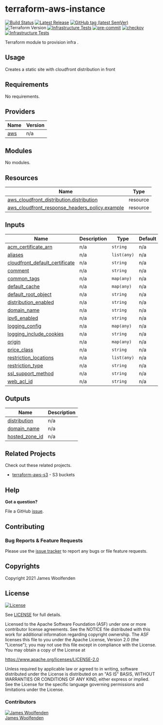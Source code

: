 # terraform-aws-instance

[![Build Status](https://github.com/JamesWoolfenden/terraform-aws-instance/workflows/Verify%20and%20Bump/badge.svg?branch=master)](https://github.com/JamesWoolfenden/terraform-aws-instance)
[![Latest Release](https://img.shields.io/github/release/JamesWoolfenden/terraform-aws-instance.svg)](https://github.com/JamesWoolfenden/terraform-aws-instance/releases/latest)
[![GitHub tag (latest SemVer)](https://img.shields.io/github/tag/JamesWoolfenden/terraform-aws-instance.svg?label=latest)](https://github.com/JamesWoolfenden/terraform-aws-instance/releases/latest)
![Terraform Version](https://img.shields.io/badge/tf-%3E%3D0.14.0-blue.svg)
[![Infrastructure Tests](https://www.bridgecrew.cloud/badges/github/JamesWoolfenden/terraform-aws-instance/cis_aws)](https://www.bridgecrew.cloud/link/badge?vcs=github&fullRepo=JamesWoolfenden%2Fterraform-aws-instance&benchmark=CIS+AWS+V1.2)
[![pre-commit](https://img.shields.io/badge/pre--commit-enabled-brightgreen?logo=pre-commit&logoColor=white)](https://github.com/pre-commit/pre-commit)
[![checkov](https://img.shields.io/badge/checkov-verified-brightgreen)](https://www.checkov.io/)
[![Infrastructure Tests](https://www.bridgecrew.cloud/badges/github/jameswoolfenden/terraform-aws-instance/general)](https://www.bridgecrew.cloud/link/badge?vcs=github&fullRepo=JamesWoolfenden%2Fterraform-aws-instance&benchmark=INFRASTRUCTURE+SECURITY)

Terraform module to provision infra .

## Usage

Creates a static site with cloudfront distribution in front

<!-- BEGINNING OF PRE-COMMIT-TERRAFORM DOCS HOOK -->
## Requirements

No requirements.

## Providers

| Name | Version |
|------|---------|
| <a name="provider_aws"></a> [aws](#provider\_aws) | n/a |

## Modules

No modules.

## Resources

| Name | Type |
|------|------|
| [aws_cloudfront_distribution.distribution](https://registry.terraform.io/providers/hashicorp/aws/latest/docs/resources/cloudfront_distribution) | resource |
| [aws_cloudfront_response_headers_policy.example](https://registry.terraform.io/providers/hashicorp/aws/latest/docs/resources/cloudfront_response_headers_policy) | resource |

## Inputs

| Name | Description | Type | Default | Required |
|------|-------------|------|---------|:--------:|
| <a name="input_acm_certificate_arn"></a> [acm\_certificate\_arn](#input\_acm\_certificate\_arn) | n/a | `string` | n/a | yes |
| <a name="input_aliases"></a> [aliases](#input\_aliases) | n/a | `list(any)` | n/a | yes |
| <a name="input_cloudfront_default_certificate"></a> [cloudfront\_default\_certificate](#input\_cloudfront\_default\_certificate) | n/a | `string` | n/a | yes |
| <a name="input_comment"></a> [comment](#input\_comment) | n/a | `string` | n/a | yes |
| <a name="input_common_tags"></a> [common\_tags](#input\_common\_tags) | n/a | `map(any)` | n/a | yes |
| <a name="input_default_cache"></a> [default\_cache](#input\_default\_cache) | n/a | `map(any)` | n/a | yes |
| <a name="input_default_root_object"></a> [default\_root\_object](#input\_default\_root\_object) | n/a | `string` | n/a | yes |
| <a name="input_distribution_enabled"></a> [distribution\_enabled](#input\_distribution\_enabled) | n/a | `string` | n/a | yes |
| <a name="input_domain_name"></a> [domain\_name](#input\_domain\_name) | n/a | `string` | n/a | yes |
| <a name="input_ipv6_enabled"></a> [ipv6\_enabled](#input\_ipv6\_enabled) | n/a | `string` | n/a | yes |
| <a name="input_logging_config"></a> [logging\_config](#input\_logging\_config) | n/a | `map(any)` | n/a | yes |
| <a name="input_logging_include_cookies"></a> [logging\_include\_cookies](#input\_logging\_include\_cookies) | n/a | `string` | n/a | yes |
| <a name="input_origin"></a> [origin](#input\_origin) | n/a | `map(any)` | n/a | yes |
| <a name="input_price_class"></a> [price\_class](#input\_price\_class) | n/a | `string` | n/a | yes |
| <a name="input_restriction_locations"></a> [restriction\_locations](#input\_restriction\_locations) | n/a | `list(any)` | n/a | yes |
| <a name="input_restriction_type"></a> [restriction\_type](#input\_restriction\_type) | n/a | `string` | n/a | yes |
| <a name="input_ssl_support_method"></a> [ssl\_support\_method](#input\_ssl\_support\_method) | n/a | `string` | n/a | yes |
| <a name="input_web_acl_id"></a> [web\_acl\_id](#input\_web\_acl\_id) | n/a | `string` | n/a | yes |

## Outputs

| Name | Description |
|------|-------------|
| <a name="output_distribution"></a> [distribution](#output\_distribution) | n/a |
| <a name="output_domain_name"></a> [domain\_name](#output\_domain\_name) | n/a |
| <a name="output_hosted_zone_id"></a> [hosted\_zone\_id](#output\_hosted\_zone\_id) | n/a |
<!-- END OF PRE-COMMIT-TERRAFORM DOCS HOOK -->

## Related Projects

Check out these related projects.

- [terraform-aws-s3](https://github.com/jameswoolfenden/terraform-aws-s3) - S3 buckets

## Help

**Got a question?**

File a GitHub [issue](https://github.com/JamesWoolfenden/terraform-aws-instance/issues).

## Contributing

### Bug Reports & Feature Requests

Please use the [issue tracker](https://github.com/JamesWoolfenden/terraform-aws-instance/issues) to report any bugs or file feature requests.

## Copyrights

Copyright 2021 James Woolfenden

## License

[![License](https://img.shields.io/badge/License-Apache%202.0-blue.svg)](https://opensource.org/licenses/Apache-2.0)

See [LICENSE](LICENSE) for full details.

Licensed to the Apache Software Foundation (ASF) under one
or more contributor license agreements. See the NOTICE file
distributed with this work for additional information
regarding copyright ownership. The ASF licenses this file
to you under the Apache License, Version 2.0 (the
"License"); you may not use this file except in compliance
with the License. You may obtain a copy of the License at

<https://www.apache.org/licenses/LICENSE-2.0>

Unless required by applicable law or agreed to in writing,
software distributed under the License is distributed on an
"AS IS" BASIS, WITHOUT WARRANTIES OR CONDITIONS OF ANY
KIND, either express or implied. See the License for the
specific language governing permissions and limitations
under the License.

### Contributors

[![James Woolfenden][jameswoolfenden_avatar]][jameswoolfenden_homepage]<br/>[James Woolfenden][jameswoolfenden_homepage]

[jameswoolfenden_homepage]: https://github.com/jameswoolfenden
[jameswoolfenden_avatar]: https://github.com/jameswoolfenden.png?size=150
[github]: https://github.com/jameswoolfenden
[linkedin]: https://www.linkedin.com/in/jameswoolfenden/
[twitter]: https://twitter.com/JimWoolfenden
[share_twitter]: https://twitter.com/intent/tweet/?text=terraform-aws-instance&url=https://github.com/JamesWoolfenden/terraform-aws-instance
[share_linkedin]: https://www.linkedin.com/shareArticle?mini=true&title=terraform-aws-instance&url=https://github.com/JamesWoolfenden/terraform-aws-instance
[share_reddit]: https://reddit.com/submit/?url=https://github.com/JamesWoolfenden/terraform-aws-instance
[share_facebook]: https://facebook.com/sharer/sharer.php?u=https://github.com/JamesWoolfenden/terraform-aws-instance
[share_email]: mailto:?subject=terraform-aws-budget&body=https://github.com/JamesWoolfenden/terraform-aws-instance
